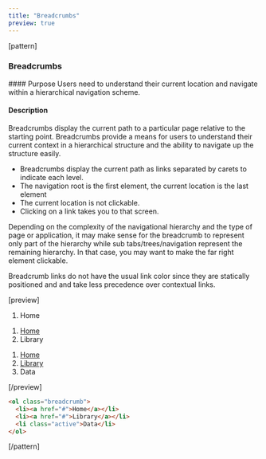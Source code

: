 ```yaml
---
title: "Breadcrumbs"
preview: true
---
```


[pattern]
<h3>Breadcrumbs</h3>
#### Purpose
Users need to understand their current location and navigate within a hierarchical navigation scheme.

#### Description
Breadcrumbs display the current path to a particular page relative to the starting point. Breadcrumbs provide a means for users to understand their current context in a hierarchical structure and the ability to navigate up the structure easily.

- Breadcrumbs display the current path as links separated by carets to indicate each level.
- The navigation root is the first element, the current location is the last element
- The current location is not clickable.
- Clicking on a link takes you to that screen. 

Depending on the complexity of the navigational hierarchy and the type of page or application, it may make sense for the breadcrumb to represent only part of the hierarchy while sub tabs/trees/navigation represent the remaining hierarchy. In that case, you may want to make the far right element clickable.

Breadcrumb links do not have the usual link color since they are statically positioned and and take less precedence over contextual links.

[preview]
<ol class="breadcrumb">
  <li class="active">Home</li>
</ol>
<ol class="breadcrumb">
  <li><a href="#">Home</a></li>
  <li class="active">Library</li>
</ol>
<ol class="breadcrumb">
  <li><a href="#">Home</a></li>
  <li><a href="#">Library</a></li>
  <li class="active">Data</li>
</ol>
[/preview]

```html
<ol class="breadcrumb">
  <li><a href="#">Home</a></li>
  <li><a href="#">Library</a></li>
  <li class="active">Data</li>
</ol>
```
[/pattern]
